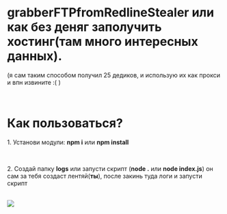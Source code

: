# grabberFTPfromRedlineStealer или как без деняг заполучить хостинг(там много интересных данных).
<p>(я сам таким способом получил 25 дедиков, и использую их как прокси и впн извините :( )</p><br/>
<h1>Как пользоваться?</h1>
<p>1. Установи модули: <b>npm i</b> или <b>npm install</b></p><br/>
<p>2. Создай папку <b>logs</b> или запусти скрипт (<b>node .</b> или <b>node index.js</b>) он сам за тебя создаст лентяй(<b>ты</b>), после закинь туда логи и запусти скрипт</p><br/>
<img src="https://i.imgur.com/PQ5NYDJ.gif" />


